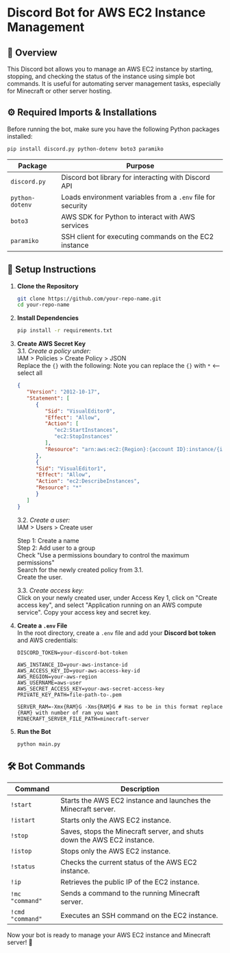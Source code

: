 # **Discord Bot for AWS EC2 Instance Management**

## **📌 Overview**  
This Discord bot allows you to manage an AWS EC2 instance by starting, stopping, and checking the status of the instance using simple bot commands. It is useful for automating server management tasks, especially for Minecraft or other server hosting.

## **⚙️ Required Imports & Installations**  
Before running the bot, make sure you have the following Python packages installed:

```bash
pip install discord.py python-dotenv boto3 paramiko
```

| Package          | Purpose |
|-----------------|---------|
| `discord.py`    | Discord bot library for interacting with Discord API |
| `python-dotenv` | Loads environment variables from a `.env` file for security |
| `boto3`         | AWS SDK for Python to interact with AWS services |
| `paramiko`      | SSH client for executing commands on the EC2 instance |

## **📂 Setup Instructions**  

1. **Clone the Repository**  
   ```bash
   git clone https://github.com/your-repo-name.git
   cd your-repo-name
   ```

2. **Install Dependencies**  
   ```bash
   pip install -r requirements.txt
   ```
   
3. **Create AWS Secret Key**  
   3.1. *Create a policy under:*  
      IAM > Policies > Create Policy > JSON  
      Replace the `{}` with the following:
      Note you can replace the `{}` with `*` <-- select all
      ```json
      {
         "Version": "2012-10-17",
         "Statement": [
            {
               "Sid": "VisualEditor0",
               "Effect": "Allow",
               "Action": [
                  "ec2:StartInstances",
                  "ec2:StopInstances"
               ],
               "Resource": "arn:aws:ec2:{Region}:{account ID}:instance/{instance ID}"
            },
            {
            "Sid": "VisualEditor1",
            "Effect": "Allow",
            "Action": "ec2:DescribeInstances",
            "Resource": "*"
            }
         ]
      }
      ```
   
   3.2. *Create a user:*  
      IAM > Users > Create user  

      Step 1: Create a name  
      Step 2: Add user to a group  
      Check "Use a permissions boundary to control the maximum permissions"  
      Search for the newly created policy from 3.1.  
      Create the user.  
   
   3.3. *Create access key:*  
      Click on your newly created user, under Access Key 1, click on "Create access key", and select "Application running on an AWS compute service". Copy your access key and secret key.

4. **Create a `.env` File**  
   In the root directory, create a `.env` file and add your **Discord bot token** and AWS credentials:  
   ```
   DISCORD_TOKEN=your-discord-bot-token

   AWS_INSTANCE_ID=your-aws-instance-id
   AWS_ACCESS_KEY_ID=your-aws-access-key-id
   AWS_REGION=your-aws-region
   AWS_USERNAME=aws-user
   AWS_SECRET_ACCESS_KEY=your-aws-secret-access-key
   PRIVATE_KEY_PATH=file-path-to-.pem

   SERVER_RAM=-Xmx{RAM}G -Xms{RAM}G # Has to be in this format replace {RAM} with number of ram you want
   MINECRAFT_SERVER_FILE_PATH=minecraft-server
   ```

5. **Run the Bot**  
   ```bash
   python main.py
   ```

## **🛠 Bot Commands**  
| Command | Description |
|---------|------------|
| `!start` | Starts the AWS EC2 instance and launches the Minecraft server. |
| `!istart` | Starts only the AWS EC2 instance. |
| `!stop` | Saves, stops the Minecraft server, and shuts down the AWS EC2 instance. |
| `!istop` | Stops only the AWS EC2 instance. |
| `!status` | Checks the current status of the AWS EC2 instance. |
| `!ip` | Retrieves the public IP of the EC2 instance. |
| `!mc "command"` | Sends a command to the running Minecraft server. |
| `!cmd "command"` | Executes an SSH command on the EC2 instance. |

Now your bot is ready to manage your AWS EC2 instance and Minecraft server! 🚀
